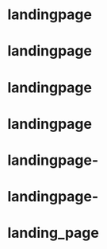 # landingpage
# landingpage
# landingpage
# landingpage
# landingpage-
# landingpage-
# landing_page
